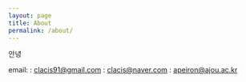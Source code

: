 ```yaml
---
layout: page
title: About
permalink: /about/
---
```


안녕

email: 
: clacis91@gmail.com
: clacis@naver.com
: apeiron@ajou.ac.kr